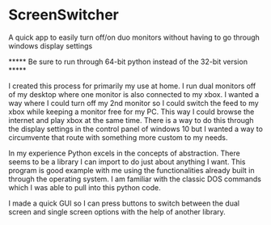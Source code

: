 # ScreenSwitcher
A quick app to easily turn off/on duo monitors without having to go through windows display settings

***** Be sure to run through 64-bit python instead of the 32-bit version *****

I created this process for primarily my use at home. I run dual monitors off of my desktop where one monitor is also connected to my xbox.
I wanted a way where I could turn off my 2nd monitor so I could switch the feed to my xbox while keeping a monitor free for my PC. This way I could browse the internet and play xbox at the same time. There is a way to do this through the display settings in the control panel of windows 10 but I wanted a way to circumvente that route with something more custom to my needs.

In my experience Python excels in the concepts of abstraction. There seems to be a library I can import to do just about anything I want. This program is good example with me using the functionalities already built in through the operating system. I am familiar with the classic DOS commands which I was able to pull into this python code.

I made a quick GUI so I can press buttons to switch between the dual screen and single screen options with the help of another library.
